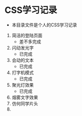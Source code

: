 # CSS学习记录

-   本目录文件是个人的CSS学习记录

1.  简洁的登陆页面
    -   差不多完成
2.  闪动发光字
    -   已完成
3.  会动的文本
    -   已完成
4.  打字机模式
    -   已完成
5.  聚光灯效果
    -   已完成
6.  烟雾文字效果
7.  仿何同学片头
8.  